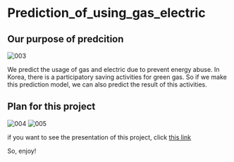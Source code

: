 # Prediction_of_using_gas_electric

## Our purpose of predcition

![003](https://user-images.githubusercontent.com/81089768/226811735-7a796578-63fa-4243-9689-4c647a523ae3.png)

We predict the usage of gas and electric due to prevent energy abuse.
In Korea, there is a participatory saving activities for green gas. So if we make this prediction model, we can also predict the result of this activities.

## Plan for this project

![004](https://user-images.githubusercontent.com/81089768/226812227-efd4454a-380a-4a36-bbc6-a15bf88017a3.png)
![005](https://user-images.githubusercontent.com/81089768/226812241-15b8eafa-9c19-4163-8ef1-309abcf4c7a4.png)

if you want to see the presentation of this project, click [this link](https://drive.google.com/file/d/1wl0qpmnqK3x4PuvRf1RbPBEm4fwGbpZT/view?usp=sharing)
</br>

So, enjoy!
